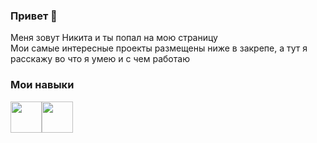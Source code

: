 ### Привет 👋
Меня зовут Никита и ты попал на мою страницу<br>
Мои самые интересные проекты размещены ниже в закрепе, а тут я расскажу во что я умею и с чем работаю<br>

### Мои навыки
<img src="https://static-00.iconduck.com/assets.00/file-type-css-icon-1806x2048-r5fwjl3p.png" width=50/><img src="https://cdn.worldvectorlogo.com/logos/javascript-1.svg" width=50/>
